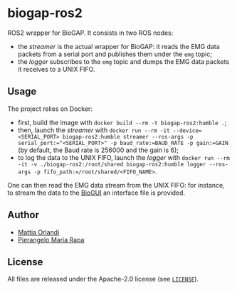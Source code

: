 # biogap-ros2
ROS2 wrapper for BioGAP. It consists in two ROS nodes:

- the _streamer_ is the actual wrapper for BioGAP: it reads the EMG data packets from a serial port and publishes them under the `emg` topic;
- the _logger_ subscribes to the `emg` topic and dumps the EMG data packets it receives to a UNIX FIFO.

## Usage
The project relies on Docker:

- first, build the image with `docker build --rm -t biogap-ros2:humble .`;
- then, launch the _streamer_ with `docker run --rm -it --device=<SERIAL_PORT> biogap-ros2:humble streamer --ros-args -p serial_port:="<SERIAL_PORT>" -p baud_rate:=BAUD_RATE -p gain:=GAIN` (by default, the Baud rate is 256000 and the gain is 6);
- to log the data to the UNIX FIFO, launch the _logger_ with `docker run --rm -it -v ./biogap-ros2:/root/shared biogap-ros2:humble logger --ros-args -p fifo_path:=/root/shared/<FIFO_NAME>`.

One can then read the EMG data stream from the UNIX FIFO: for instance, to stream the data to the [BioGUI](https://github.com/pulp-bio/biogui) an interface file is provided.

## Author
- [Mattia Orlandi](https://www.unibo.it/sitoweb/mattia.orlandi/en)
- [Pierangelo Maria Rapa](https://www.unibo.it/sitoweb/pierangelomaria.rapa/en)

## License
All files are released under the Apache-2.0 license (see [`LICENSE`](https://github.com/pulp-bio/biogap-ros2/blob/main/LICENSE)).
